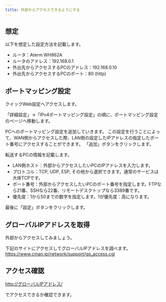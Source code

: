 ```yaml
---
title: 外部からアクセスできるようにする
---
```


## 想定

以下を想定した設定方法を記載します。

- ルータ：Aterm WH862A
- ルータのアドレス：192.168.0.1
- 外出先からアクセスするPCのアドレス：192.168.0.10
- 外出先からアクセスするPCのポート：80 (http)

## ポートマッピング設定

クイックWeb設定へアクセスします。

「詳細設定」→「IPv4ポートマッピング設定」の順に、ポートマッピング設定のページへ移動します。

PCへのポートマッピング設定を追加していきます。
この設定を行うことによって、WAN側からアクセスした際、LAN側の設定したIPアドレスの指定したポート番号にアクセスすることができます。
「追加」ボタンをクリックします。

転送するPCの情報を記載します。

- LAN側ホスト：外部からアクセスしたいPCのIPアドレスを入力します。
- プロトコル：TCP, UDP, ESP, その他から選択できます。通常のサービスは大体TCPです。
- ポート番号：外部からアクセスしたいPCのポート番号を指定します。FTPなら21番、SSHなら22番、リモートデスクトップなら3389番です。
- 優先度：1から50までの数字を指定します。1が優先度：高になります。

最後に「設定」ボタンをクリックします。

## グローバルIPアドレスを取得

外部からアクセスしてみましょう。

下記のサイトにアクセスしてグローバルIPアドレスを調べます。  
<https://www.cman.jp/network/support/go_access.cgi>

## アクセス確認

<http://グローバルIPアドレス/>

でアクセスできるか確認できます。
